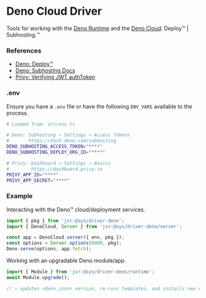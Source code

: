 # Deno Cloud Driver
Tools for working with the [Deno Runtime](https://docs.deno.com/runtime/) and the [Deno Cloud](https://deno.com/deploy):  Deploy™️  |  Subhosting.™️


### References

- [Deno: Deploy™️](https://deno.com/deploy)
- [Deno: Subhosting Docs](https://docs.deno.com/subhosting/manual)
- [Privy: Verifying JWT authToken](https://docs.privy.io/guide/server/authorization/verification#verifying-the-user-s-access-token)


### .env
Ensure you have a `.env` file or have the following `ENV_VARS` available to the process.

```bash
# Loaded from: src/env.ts

# Deno: Subhosting → Settings → Access Tokens
#       https://dash.deno.com/subhosting
DENO_SUBHOSTING_ACCESS_TOKEN="****"
DENO_SUBHOSTING_DEPLOY_ORG_ID="****"

# Privy: Dashboard → Settings → Basics
#        https://dashboard.privy.io
PRIVY_APP_ID="****"
PRIVY_APP_SECRET="****"
```


### Example
Interacting with the Deno™️ cloud/deployment services.

```ts
import { pkg } from 'jsr:@sys/driver-deno';
import { DenoCloud, Server } from 'jsr:@sys/driver-deno/server';

const app = DenoCloud.server({ env, pkg });
const options = Server.options(8080, pkg);
Deno.serve(options, app.fetch);
```

Working with an upgradable Deno module/app.

```ts
import { Module } from 'jsr:@sys/driver-deno/runtime';
await Module.upgrade();

// ↑ updates <deno.json> version, re-runs templates, and installs new dependencies.
```

